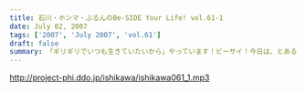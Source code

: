 ```yaml
---
title: 石川・ホンマ・ぶるんのBe-SIDE Your Life! vol.61-1
date: July 02, 2007
tags: ['2007', 'July 2007', 'vol.61']
draft: false
summary: 「ギリギリでいつも生きていたいから」やっています！ビーサイ！今日は、とある理由で１２時には全員集合が実現するという奇跡のもとによる収録となりました。↑理由は三本目を聴いてくださいな！NAMAE
---
```


http://project-phi.ddo.jp/ishikawa/ishikawa061_1.mp3
